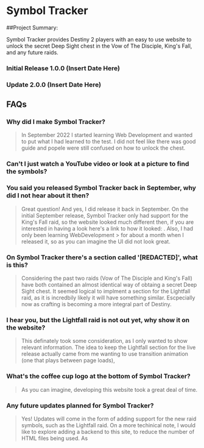 # Symbol Tracker

##Project Summary:

Symbol Tracker provides Destiny 2 players with an easy to use website to unlock the secret Deep Sight chest in the Vow of The Disciple, King's Fall, and any future raids.

### Initial Release 1.0.0 (Insert Date Here)

### Update 2.0.0 (Insert Date Here)

## FAQs

### Why did I make Symbol Tracker?
> In September 2022 I started learning Web Development and wanted to put what I had learned to the test. 
> I did not feel like there was good guide and popele were still confused on how to unlock the chest.

### Can't I just watch a YouTube video or look at a picture to find the symbols?
>

### You said you released Symbol Tracker back in September, why did I not hear about it then?
> Great question! And yes, I did release it back in September. On the initial September release, Symbol Tracker only had support for the King's Fall raid, so the website
> looked much different then, if you are interested in having a look here's a link to how it looked: <insert old link here>. Also, I had only been learning WebDevelopment > for about a month when I released it, so as you can imagine the UI did not look great. 

### On Symbol Tracker there's a section called '[REDACTED]', what is this?
> Considering the past two raids (Vow of The Disciple and King's Fall) have both contained an almost identical way of obtaing a secret Deep Sight chest. 
> It seemed logical to implment a section for the Lightfall raid, as it is incredbily likely it will have something similar. Escpecially now as crafting is becoming a 
> more integral part of Destiny.

### I hear you, but the Lightfall raid is not out yet, why show it on the website?
> This definately took some consideration, as I only wanted to show relevant information. The idea to keep the Lightfall section for the live release actually came from me wanting to use transition animation (one that plays between page loads), 

 ### What's the coffee cup logo at the bottom of Symbol Tracker?
 > As you can imagine, developing this website took a great deal of time.

 ### Any future updates planned for Symbol Tracker?
 > Yes! Updates will come in the form of adding support for the new raid symbols, such as the Lightfall raid.
 > On a more techinical note, I would like to explore adding a backend to this site, to reduce the number of HTML files being used. As 

 ### 
